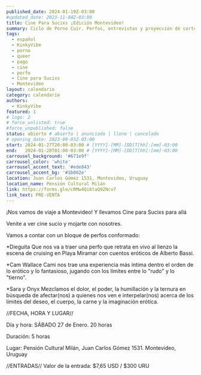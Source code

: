 ```yaml
---
published_date: 2024-01-19Z-03:00
#updated_date: 2023-11-04Z-03:00
title: Cine Para Sucixs ¡Edición Montevideo!
summary: Ciclo de Porno Cuir. Perfos, entrevistas y proyección de cortos p0rno queer-lgtb. Venite a ver cine sucio y mojarte con nosotres.
tags:
  - español
  - KinkyVibe
  - porno
  - queer
  - pago
  - cine
  - perfo
  - Cine para Sucixs
  - Montevideo
layout: calendario
category: calendario
authors:
  - KinkyVibe
featured: 1
# logo: 2
# force_unlisted: true
#force_unpublished: false
status: abierto # abierto | anunciado | lleno | cancelado
# opening_date: 2023-09-03Z-03:00
start: 2024-01-27T20:00-03:00 # [YYYY]-[MM]-[DD]T[hh]:[mm]-03:00
end:   2024-01-28T01:00-03:00 # [YYYY]-[MM]-[DD]T[hh]:[mm]-03:00
carrousel_background: '#671e9f'
carrousel_color: 'white'
carrousel_accent_text: '#ede843'
carrousel_accent_bg: '#1b002e'
location: Juan Carlos Gómez 1531, Montevideo, Uruguay
location_name: Pensión Cultural Milán
link: https://forms.gle/cRMw4Qi6taQ9ZNcv7
link_text: PRE-VENTA
---
```

¡Nos vamos de viaje a Montevideo! Y llevamos Cine para Sucixs para allá

Venite a ver cine sucio y mojarte con nosotres.

Vamos a contar con un bloque de perfos conformado:

*Dieguita
Que nos va a  traer una perfo que retrata en vivo al lienzo la escena de cruising en Playa Miramar con cuentos eróticos de Alberto Bassi.

*Cam Wallace
Cami nos trae una experiencia más íntima dentro el orden de lo erótico y lo fantasioso, jugando con los límites entre lo "rudo" y lo "tierno".

*Sara y Onyx
Mezclamos el dolor, el poder, la humillación y la ternura en búsqueda de afectar(nos) a quienes nos ven e interpelar(nos) acerca de los límites del deseo, el cuerpo, la carne y la imaginación erótica. 

//FECHA, HORA Y LUGAR//

Día y hora: SÁBADO 27 de Enero. 20 horas

Duración: 5 horas

Lugar:  Pensión Cultural Milán, Juan Carlos Gómez 1531. Montevideo, Uruguay

//ENTRADAS// 
Valor de la entrada:  $7,65 USD / $300 URU 
